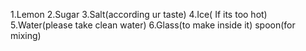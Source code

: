 1.Lemon
2.Sugar
3.Salt(according ur taste)
4.Ice( If its too hot)
5.Water(please take clean water)
6.Glass(to make inside it)
spoon(for mixing)